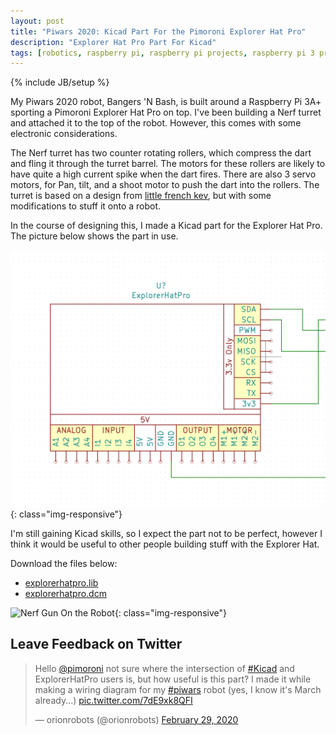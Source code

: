 ```yaml
---
layout: post
title: "Piwars 2020: Kicad Part For the Pimoroni Explorer Hat Pro"
description: "Explorer Hat Pro Part For Kicad"
tags: [robotics, raspberry pi, raspberry pi projects, raspberry pi 3 projects, piwars, robot, kicad]
---
```

{% include JB/setup %}

My Piwars 2020 robot, Bangers 'N Bash, is built around a Raspberry Pi 3A+ sporting a Pimoroni Explorer Hat Pro on top. I've been building a Nerf turret and attached it to the top of the robot. However, this comes with some electronic considerations.

The Nerf turret has two counter rotating rollers, which compress the dart and fling it through the turret barrel. The motors for these rollers are likely to have quite a high current spike when the dart fires. There are also 3 servo motors, for Pan, tilt, and a shoot motor to push the dart into the rollers. The turret is based on a design from [little french kev](https://www.littlefrenchkev.com/bluetooth-nerf-turret), but with some modifications to stuff it onto a robot.

In the course of designing this, I made a Kicad part for the Explorer Hat Pro. The picture below shows the part in use.

![Picture Of Explorer Hat Kicad Part](/assets/kicad-library-parts/explorerhatpro.png){: class="img-responsive"}

I'm still gaining Kicad skills, so I expect the part not to be perfect, however I think it would be useful to other people building stuff with the Explorer Hat.

Download the files below:

* [explorerhatpro.lib](/asserts/kicad-library-parts/explorerhatpro.lib)
* [explorerhatpro.dcm](/asserts/kicad-library-parts/explorerhatpro.dcm)

![Nerf Gun On the Robot](https://pbs.twimg.com/media/ERVTiHkU8AER8cU?format=jpg&name=large){: class="img-responsive"}

## Leave Feedback on Twitter

<blockquote class="twitter-tweet"><p lang="en" dir="ltr">Hello <a href="https://twitter.com/pimoroni?ref_src=twsrc%5Etfw">@pimoroni</a> not sure where the intersection of <a href="https://twitter.com/hashtag/Kicad?src=hash&amp;ref_src=twsrc%5Etfw">#Kicad</a> and ExplorerHatPro users is, but how useful is this part? I made it while making a wiring diagram for my <a href="https://twitter.com/hashtag/piwars?src=hash&amp;ref_src=twsrc%5Etfw">#piwars</a> robot (yes, I know it&#39;s March already...) <a href="https://t.co/7dE9xk8QFI">pic.twitter.com/7dE9xk8QFI</a></p>&mdash; orionrobots (@orionrobots) <a href="https://twitter.com/orionrobots/status/1233900672757719042?ref_src=twsrc%5Etfw">February 29, 2020</a></blockquote> <script async src="https://platform.twitter.com/widgets.js" charset="utf-8"></script>
